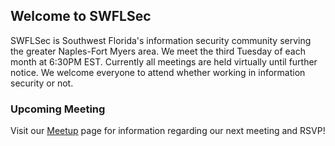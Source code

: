 ## Welcome to SWFLSec

SWFLSec is Southwest Florida's information security community serving the greater Naples-Fort Myers area. We meet the third Tuesday of each month at 6:30PM EST.  Currently all meetings are held virtually until further notice. We welcome everyone to attend whether working in information security or not.

### Upcoming Meeting

Visit our [Meetup](https://www.meetup.com/SWFLSec-Southwest-Florida-Infosec-Meetup/) page for information regarding our next meeting and RSVP! 
